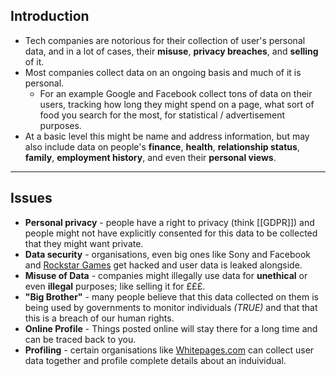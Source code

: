 ## Introduction
- Tech companies are notorious for their collection of user's personal data, and in a lot of cases, their **misuse**, **privacy breaches**, and **selling** of it.
- Most companies collect data on an ongoing basis and much of it is personal.
	-  For an example Google and Facebook collect tons of data on their users, tracking how long they might spend on a page, what sort of food you search for the most, for statistical / advertisement purposes.
- At a basic level this might be name and address information, but may also include data on people's **finance**, **health**, **relationship status**, **family**, **employment history**, and even their **personal views**.

-----
## Issues
- **Personal privacy** - people have a right to privacy (think [[GDPR]]) and people might not have explicitly consented for this data to be collected that they might want private.
- **Data security** - organisations, even big ones like Sony and Facebook and [Rockstar Games](https://en.wikipedia.org/wiki/grand_theft_auto_vi#:~:text=impacted.%5B68%5D-,September%202022%20leak,-On%2018%20September) get hacked and user data is leaked alongside.
- **Misuse of Data** - companies might illegally use data for **unethical** or even **illegal** purposes; like selling it for £££.
- **"Big Brother"** - many people believe that this data collected on them is being used by governments to monitor individuals *(TRUE)* and that that this is a breach of our human rights.
- **Online Profile** - Things posted online will stay there for a long time and can be traced back to you. 
- **Profiling** - certain organisations like [Whitepages.com](https://whitepages.com/) can collect user data together and profile complete details about an induividual.